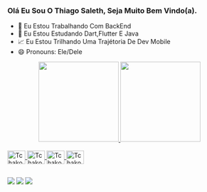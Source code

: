 ### Olá Eu Sou O Thiago Saleth, Seja Muito Bem Vindo(a).

- 🔭 Eu Estou Trabalhando Com BackEnd
- 🌱 Eu Estou Estudando Dart,Flutter E Java
- 📈 Eu Estou Trilhando Uma Trajétoria De Dev Mobile
- 😄 Pronouns: Ele/Dele

<div align="center">
  <a href="https://github.com/Tchako20">
  <img height="180em" src="https://github-readme-stats.vercel.app/api?username=Tchako20&show_icons=true&theme=dark&include_all_commits=true&count_private=true"/>
  <img height="180em" src="https://github-readme-stats.vercel.app/api/top-langs/?username=Tchako20&layout=compact&langs_count=7&theme=dark"/>
</div>
<div style="display: inline_block"><br>
  <img align="center" alt="Tchako-Java" height="30" width="40" src="https://icongr.am/devicon/java-original.svg?size=128&color=currentColor">
  <img align="center" alt="Tchako-Android" height="30" width="40" src="https://icongr.am/devicon/android-original.svg?size=128&color=currentColor">
  <img align="center" alt="Tchako-JavaScript" height="30" width="40" src="https://icongr.am/devicon/javascript-original.svg?size=128&color=currentColor">
  <img align="center" alt="Tchako-MySQL" height="30" width="40" src="https://icongr.am/devicon/mysql-original.svg?size=128&color=currentColor">
  
  ##
 
<div> 
  <a href="https://www.instagram.com/thiagosaleth?r=nametag target="_blank"><img src="https://img.shields.io/badge/-Instagram-%23E4405F?style=for-the-badge&logo=instagram&logoColor=white" target="_blank"></a>
  <a href = "mailto:Thiagosalethsp@gmail.com"><img src="https://img.shields.io/badge/-Gmail-%23333?style=for-the-badge&logo=gmail&logoColor=white" target="_blank"></a>
  <a href="https://www.linkedin.com/in/thiago-saleth-a36351211" target="_blank"><img src="https://img.shields.io/badge/-LinkedIn-%230077B5?style=for-the-badge&logo=linkedin&logoColor=white" target="_blank"></a> 
 
 
</div>
